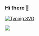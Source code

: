 ### Hi there 👋

[![Typing SVG](https://readme-typing-svg.demolab.com?font=Briem+Hand&weight=800&size=28&pause=1000&color=4F972A&background=FFFFFF00&center=true&vCenter=true&random=false&width=435&lines=Welcome+to;Seungju's+github)](https://git.io/typing-svg)

<a href="https://github.com/ooosj" target="_blank"><img src="https://img.shields.io/badge/Python-3776AB?style=flat&logo=Python&logoColor=white"/></a>


<!--
**ooosj/ooosj** is a ✨ _special_ ✨ repository because its `README.md` (this file) appears on your GitHub profile.

Here are some ideas to get you started:

- 🔭 I’m currently working on ...
- 🌱 I’m currently learning ...
- 👯 I’m looking to collaborate on ...
- 🤔 I’m looking for help with ...
- 💬 Ask me about ...
- 📫 How to reach me: ...
- 😄 Pronouns: ...
- ⚡ Fun fact: ...
-->
